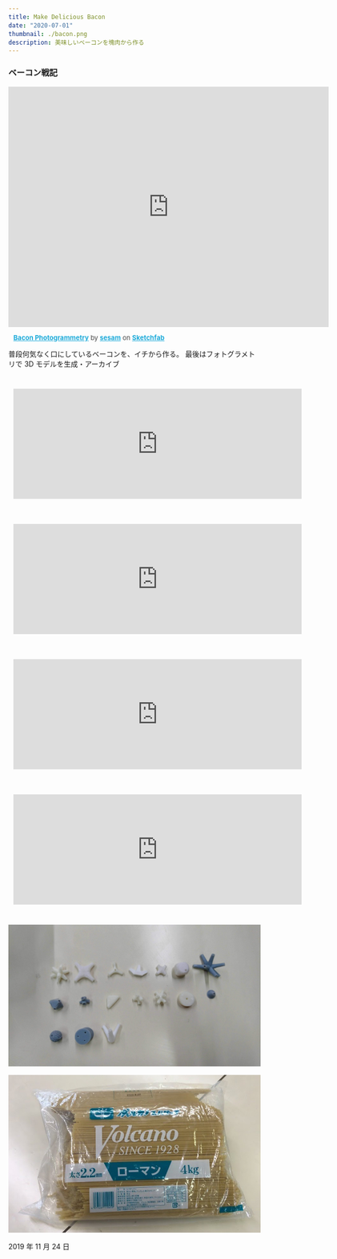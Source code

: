 ```yaml
---
title: Make Delicious Bacon
date: "2020-07-01"
thumbnail: ./bacon.png
description: 美味しいベーコンを塊肉から作る
---
```


### ベーコン戦記

<div class="sketchfab-embed-wrapper">
    <iframe title="A 3D model" width="640" height="480" src="https://sketchfab.com/models/4b738e8596fe4a31bda33becc7de1f13/embed?autostart=0&amp;ui_controls=1&amp;ui_infos=1&amp;ui_inspector=1&amp;ui_stop=1&amp;ui_watermark=1&amp;ui_watermark_link=1" frameborder="0" allow="autoplay; fullscreen; vr" mozallowfullscreen="true" webkitallowfullscreen="true"></iframe>
    <p style="font-size: 13px; font-weight: normal; margin: 10px; color: #4A4A4A;">
        <a href="https://sketchfab.com/3d-models/bacon-photogrammetry-4b738e8596fe4a31bda33becc7de1f13?utm_medium=embed&utm_source=website&utm_campaign=share-popup" target="_blank" style="font-weight: bold; color: #1CAAD9;">Bacon Photogrammetry</a>
        by <a href="https://sketchfab.com/sesam353?utm_medium=embed&utm_source=website&utm_campaign=share-popup" target="_blank" style="font-weight: bold; color: #1CAAD9;">sesam</a>
        on <a href="https://sketchfab.com?utm_medium=embed&utm_source=website&utm_campaign=share-popup" target="_blank" style="font-weight: bold; color: #1CAAD9;">Sketchfab</a>
    </p>
</div>

普段何気なく口にしているベーコンを、イチから作る。
最後はフォトグラメトリで 3D モデルを生成・アーカイブ

<div>
<iframe class="note-embed" src="https://note.com/embed/notes/nf9bb828698cf" style="border: 0; display: block; max-width: 600px; width: 60vw; padding: 10px; margin: 30px 0px; position: center; visibility: visible;" height="220"></iframe><script async src="https://note.com/scripts/embed.js" charset="utf-8"></script>
</div>
<div>
<iframe class="note-embed" src="https://note.com/embed/notes/nafeb3d4c8613" style="border: 0; display: block; max-width: 600px; width: 60vw; padding: 10px; margin: 30px 0px; position: center; visibility: visible;" height="220"></iframe><script async src="https://note.com/scripts/embed.js" charset="utf-8"></script>
</div>
<div>
<iframe class="note-embed" src="https://note.com/embed/notes/n3d78d667339b" style="border: 0; display: block; max-width: 600px; width: 60vw; padding: 10px; margin: 30px 0px; position: center; visibility: visible;" height="220"></iframe><script async src="https://note.com/scripts/embed.js" charset="utf-8"></script>
</div>
<div>
<iframe class="note-embed" src="https://note.com/embed/notes/ncddc60df8b6c" style="border: 0; display: block; max-width: 600px; width: 60vw; padding: 10px; margin: 30px 0px; position: center; visibility: visible;" height="220"></iframe><script async src="https://note.com/scripts/embed.js" charset="utf-8"></script>
</div>

<div class="kg-card kg-image-card kg-width-mini">

![joint](./joint.jpg)

</div>

<div class="kg-card kg-image-card kg-width-mini">

![spa](./spagetoini.jpg)

</div>

2019 年 11 月 24 日
